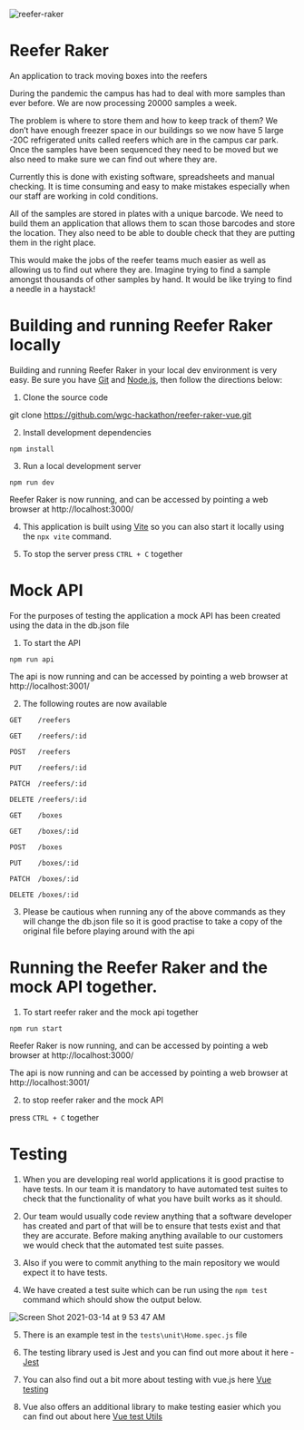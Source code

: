 ![reefer-raker](https://user-images.githubusercontent.com/519327/109385373-39f5f480-78eb-11eb-9bb6-022c62e01fac.png)
# Reefer Raker

An application to track moving boxes into the reefers

During the pandemic the campus has had to deal with more samples than ever before. We are now processing 20000 samples a week.

The problem is where to store them and how to keep track of them? We don’t have enough freezer space in our buildings so we now have 5 large -20C refrigerated units called reefers which are in the campus car park. Once the samples have been sequenced they need to be moved but we also need to make sure we can find out where they are.

Currently this is done with existing software, spreadsheets and manual checking. It is time consuming and easy to make mistakes especially when our staff are working in cold conditions.

All of the samples are stored in plates with a unique barcode. We need to build them an application that allows them to scan those barcodes and store the location. They also need to be able to double check that they are putting them in the right place. 

This would make the jobs of the reefer teams much easier as well as allowing us to find out where they are. Imagine trying to find a sample amongst thousands of other samples by hand. It would be like trying to find a needle in a haystack!

# Building and running Reefer Raker locally

Building and running Reefer Raker in your local dev environment is very easy. Be sure you have [Git](https://git-scm.com/downloads) and [Node.js](https://nodejs.org/en/), then follow the directions below:

1. Clone the source code

git clone https://github.com/wgc-hackathon/reefer-raker-vue.git

2. Install development dependencies

`npm install`

3. Run a local development server

`npm run dev`

Reefer Raker is now running, and can be accessed by pointing a web browser at http://localhost:3000/

4. This application is built using [Vite](https://github.com/vitejs/vite) so you can also start it locally using the `npx vite` command.

5. To stop the server press `CTRL + C` together

# Mock API

For the purposes of testing the application a mock API has been created using the data in the db.json file

1. To start the API

`npm run api`

The api is now running and can be accessed by pointing a web browser at http://localhost:3001/

2. The following routes are now available

`GET    /reefers`

`GET    /reefers/:id`

`POST   /reefers`

`PUT    /reefers/:id`

`PATCH  /reefers/:id`

`DELETE /reefers/:id`

`GET    /boxes`

`GET    /boxes/:id`

`POST   /boxes`

`PUT    /boxes/:id`

`PATCH  /boxes/:id`

`DELETE /boxes/:id`


3. Please be cautious when running any of the above commands as they will change the db.json file so it is good practise to take a copy of the original file before playing around with the api

# Running the Reefer Raker and the mock API together.

1. To start reefer raker and the mock api together

`npm run start`

Reefer Raker is now running, and can be accessed by pointing a web browser at http://localhost:3000/

The api is now running and can be accessed by pointing a web browser at http://localhost:3001/

2. to stop reefer raker and the mock API

press `CTRL + C` together

# Testing

1. When you are developing real world applications it is good practise to have tests. In our team it is mandatory to have automated test suites to check that the functionality of what you have built works as it should.

2. Our team would usually code review anything that a software developer has created and part of that will be to ensure that tests exist and that they are accurate. Before making anything available to our customers we would check that the automated test suite passes.

3. Also if you were to commit anything to the main repository we would expect it to have tests.

4. We have created a test suite which can be run using the `npm test` command which should show the output below.

![Screen Shot 2021-03-14 at 9 53 47 AM](https://user-images.githubusercontent.com/519327/111064321-42355e80-84ab-11eb-8f5b-6b9ceace0afb.png)

5. There is an example test in the `tests\unit\Home.spec.js` file

6. The testing library used is Jest and you can find out more about it here - [Jest](https://jestjs.io/)

7. You can also find out a bit more about testing with vue.js here [Vue testing](https://v3.vuejs.org/guide/testing.html)

8. Vue also offers an additional library to make testing easier which you can find out about here [Vue test Utils](https://vue-test-utils.vuejs.org/)





